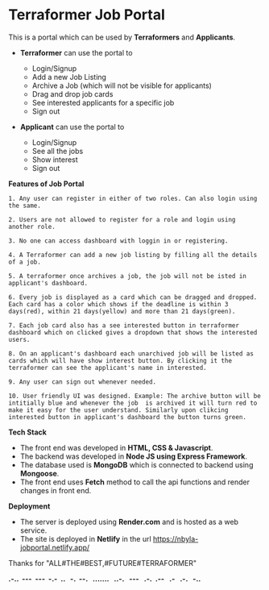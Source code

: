 
# Terraformer Job Portal

This is a portal which can be used by **Terraformers** and **Applicants**.

* **Terraformer** can use the portal to   
    * Login/Signup
    * Add a new Job Listing
    * Archive a Job (which will not be visible for applicants)
    * Drag and drop job cards
    * See interested applicants for a specific job
    * Sign out

* **Applicant** can use the portal to
    * Login/Signup
    * See all the jobs
    * Show interest
    * Sign out

**Features of Job Portal**

    1. Any user can register in either of two roles. Can also login using the same.

    2. Users are not allowed to register for a role and login using another role.

    3. No one can access dashboard with loggin in or registering.

    4. A Terraformer can add a new job listing by filling all the details of a job.

    5. A terraformer once archives a job, the job will not be isted in applicant's dashboard.

    6. Every job is displayed as a card which can be dragged and dropped. Each card has a color which shows if the deadline is within 3 days(red), within 21 days(yellow) and more than 21 days(green).

    7. Each job card also has a see interested button in terraformer dashboard which on clicked gives a dropdown that shows the interested users.

    8. On an applicant's dashboard each unarchived job will be listed as cards which will have show interest button. By clicking it the terraformer can see the applicant's name in interested.

    9. Any user can sign out whenever needed.

    10. User friendly UI was designed. Example: The archive button will be intitially blue and whenever the job  is archived it will turn red to make it easy for the user understand. Similarly upon clikcing interested button in applicant's dashboard the button turns green.



**Tech Stack**

* The front end was developed in **HTML, CSS & Javascript**.
* The backend was developed in **Node JS using Express Framework**.
* The database used is **MongoDB** which is connected to backend using **Mongoose**.
* The front end uses **Fetch** method to call the api functions and render changes in front end.

**Deployment**

*  The server is deployed using **Render.com** and is hosted as a web service.
* The site is deployed in **Netlify** in the url https://nbyla-jobportal.netlify.app/



Thanks for "ALL#THE#BEST,#FUTURE#TERRAFORMER"

**.-..  &nbsp;---  &nbsp;---&nbsp;  -.-  &nbsp;.. &nbsp; -.  &nbsp;--. &nbsp; ....... &nbsp; ..-. &nbsp; --- &nbsp; .-.&nbsp;  .-- &nbsp; .- &nbsp; .-. &nbsp; -..**












